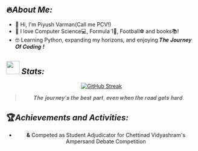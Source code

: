 ## :fire:_**About Me:**_
- 🤙 Hi, I'm Piyush Varman(Call me PCV!)
- 💫 I love Computer Science💻, Formula 1🏁, Football⚽ and books📚!
- 🤓 Learning Python, expanding my horizons, and enjoying 𝑻𝒉𝒆 𝑱𝒐𝒖𝒓𝒏𝒆𝒚 𝑶𝒇 𝑪𝒐𝒅𝒊𝒏𝒈 ***!***

## <img src="https://media.giphy.com/media/iY8CRBdQXODJSCERIr/giphy.gif" width="35"> **_Stats:_**
<div align="center">
  
[![GitHub Streak](https://github-readme-streak-stats.herokuapp.com?user=PiyushVarman&theme=dark&border_radius=45&date_format=M%20j%5B%2C%20Y%5D&border=EBEBEB)](https://git.io/streak-stats)
  
>𝑻𝒉𝒆 𝒋𝒐𝒖𝒓𝒏𝒆𝒚'𝒔 𝒕𝒉𝒆 𝒃𝒆𝒔𝒕 𝒑𝒂𝒓𝒕, 𝒆𝒗𝒆𝒏 𝒘𝒉𝒆𝒏 𝒕𝒉𝒆 𝒓𝒐𝒂𝒅 𝒈𝒆𝒕𝒔 𝒉𝒂𝒓𝒅.

</div>

## :trophy:_**Achievements and Activities:**_
<div align='center'>
  
- **&** Competed as Student Adjudicator for Chettinad Vidyashram's Ampersand Debate Competition
</div>
<!---
PiyushVarman/PiyushVarman is a ✨ special ✨ repository because its `README.md` (this file) appears on your GitHub profile.
You can click the Preview link to take a look at your changes.
--->

